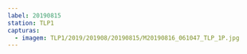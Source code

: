 ```yaml
---
label: 20190815
station: TLP1
capturas:
  - imagem: TLP1/2019/201908/20190815/M20190816_061047_TLP_1P.jpg
---
```

